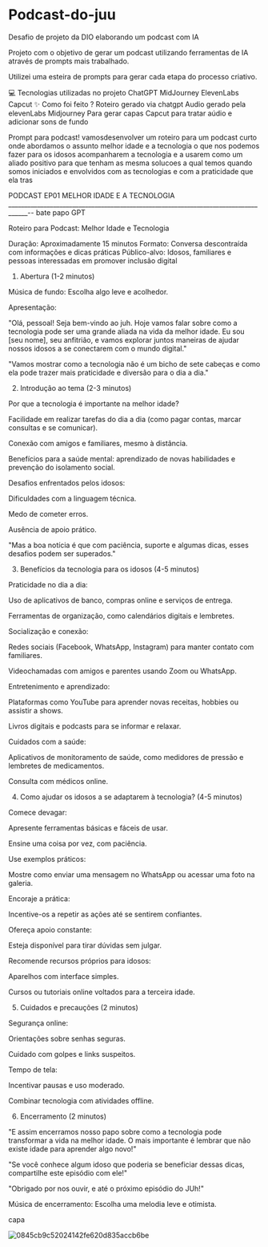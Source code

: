 # Podcast-do-juu
Desafio de projeto da DIO elaborando um podcast com IA


Projeto com o objetivo de gerar um podcast utilizando ferramentas de IA através de prompts mais trabalhado.

Utilizei uma esteira de prompts para gerar cada etapa do processo criativo.

💻 Tecnologias utilizadas no projeto
ChatGPT
MidJourney
ElevenLabs
Capcut
✨ Como foi feito ?
Roteiro gerado via chatgpt
Audio gerado pela elevenLabs
Midjourney Para gerar capas
Capcut para tratar aúdio e adicionar sons de fundo

Prompt para podcast!
vamosdesenvolver um roteiro para um podcast curto onde abordamos o assunto melhor idade e a tecnologia o que nos podemos fazer 
para os idosos acompanharem a tecnologia e a usarem como um aliado positivo para que tenham as mesma solucoes a qual temos quando
somos iniciados e envolvidos com as tecnologias e com a praticidade que ela tras




PODCAST EP01 
MELHOR IDADE E A TECNOLOGIA
____________________________________________________________________________________--
bate papo GPT

Roteiro para Podcast: Melhor Idade e Tecnologia

Duração: Aproximadamente 15 minutos Formato: Conversa descontraída com informações e dicas práticas Público-alvo: Idosos, familiares e pessoas interessadas em promover inclusão digital

1. Abertura (1-2 minutos)

Música de fundo: Escolha algo leve e acolhedor.

Apresentação:

"Olá, pessoal! Seja bem-vindo ao juh. Hoje vamos falar sobre como a tecnologia pode ser uma grande aliada na vida da melhor idade. Eu sou [seu nome], seu anfitrião, e vamos explorar juntos maneiras de ajudar nossos idosos a se conectarem com o mundo digital."

"Vamos mostrar como a tecnologia não é um bicho de sete cabeças e como ela pode trazer mais praticidade e diversão para o dia a dia."

2. Introdução ao tema (2-3 minutos)

Por que a tecnologia é importante na melhor idade?

Facilidade em realizar tarefas do dia a dia (como pagar contas, marcar consultas e se comunicar).

Conexão com amigos e familiares, mesmo à distância.

Benefícios para a saúde mental: aprendizado de novas habilidades e prevenção do isolamento social.

Desafios enfrentados pelos idosos:

Dificuldades com a linguagem técnica.

Medo de cometer erros.

Ausência de apoio prático.

"Mas a boa notícia é que com paciência, suporte e algumas dicas, esses desafios podem ser superados."

3. Benefícios da tecnologia para os idosos (4-5 minutos)

Praticidade no dia a dia:

Uso de aplicativos de banco, compras online e serviços de entrega.

Ferramentas de organização, como calendários digitais e lembretes.

Socialização e conexão:

Redes sociais (Facebook, WhatsApp, Instagram) para manter contato com familiares.

Videochamadas com amigos e parentes usando Zoom ou WhatsApp.

Entretenimento e aprendizado:

Plataformas como YouTube para aprender novas receitas, hobbies ou assistir a shows.

Livros digitais e podcasts para se informar e relaxar.

Cuidados com a saúde:

Aplicativos de monitoramento de saúde, como medidores de pressão e lembretes de medicamentos.

Consulta com médicos online.

4. Como ajudar os idosos a se adaptarem à tecnologia? (4-5 minutos)

Comece devagar:

Apresente ferramentas básicas e fáceis de usar.

Ensine uma coisa por vez, com paciência.

Use exemplos práticos:

Mostre como enviar uma mensagem no WhatsApp ou acessar uma foto na galeria.

Encoraje a prática:

Incentive-os a repetir as ações até se sentirem confiantes.

Ofereça apoio constante:

Esteja disponível para tirar dúvidas sem julgar.

Recomende recursos próprios para idosos:

Aparelhos com interface simples.

Cursos ou tutoriais online voltados para a terceira idade.

5. Cuidados e precauções (2 minutos)

Segurança online:

Orientações sobre senhas seguras.

Cuidado com golpes e links suspeitos.

Tempo de tela:

Incentivar pausas e uso moderado.

Combinar tecnologia com atividades offline.

6. Encerramento (2 minutos)

"E assim encerramos nosso papo sobre como a tecnologia pode transformar a vida na melhor idade. O mais importante é lembrar que não existe idade para aprender algo novo!"

"Se você conhece algum idoso que poderia se beneficiar dessas dicas, compartilhe este episódio com ele!"

"Obrigado por nos ouvir, e até o próximo episódio do JUh!"

Música de encerramento: Escolha uma melodia leve e otimista.

capa

![0845cb9c52024142fe620d835accb6be](https://github.com/user-attachments/assets/13fc2396-85f3-4066-ba2d-8d9be7c12188)
